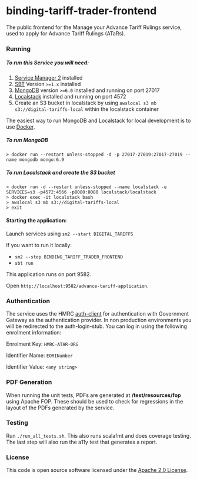 
# binding-tariff-trader-frontend

The public frontend for the Manage your Advance Tariff Rulings service, used to apply for Advance Tariff Rulings (ATaRs).

### Running

##### To run this Service you will need:

1) [Service Manager 2](https://github.com/hmrc/sm2) installed
2) [SBT](https://www.scala-sbt.org) Version `>=1.x` installed
3) [MongoDB](https://www.mongodb.com/) version `>=6.0` installed and running on port 27017
4) [Localstack](https://github.com/localstack/localstack) installed and running on port 4572
5) Create an S3 bucket in localstack by using `awslocal s3 mb s3://digital-tariffs-local` within the localstack container

The easiest way to run MongoDB and Localstack for local development is to use [Docker](https://docs.docker.com/get-docker/).

##### To run MongoDB

```
> docker run --restart unless-stopped -d -p 27017-27019:27017-27019 --name mongodb mongo:6.9
```

##### To run Localstack and create the S3 bucket

```
> docker run -d --restart unless-stopped --name localstack -e SERVICES=s3 -p4572:4566 -p8080:8080 localstack/localstack
> docker exec -it localstack bash
> awslocal s3 mb s3://digital-tariffs-local
> exit
```

#### Starting the application:

Launch services using `sm2 --start DIGITAL_TARIFFS`

If you want to run it locally:

- `sm2 --stop BINDING_TARIFF_TRADER_FRONTEND`
- `sbt run`

This application runs on port 9582.

Open `http://localhost:9582/advance-tariff-application`.

### Authentication

The service uses the HMRC [auth-client](https://github.com/hmrc/auth-client) for authentication with Government Gateway as the authentication provider. In non production environments you will be redirected to the auth-login-stub. You can log in using the following enrolment information:

Enrolment Key: `HMRC-ATAR-ORG`

Identifier Name: `EORINumber`

Identifier Value: `<any string>`

### PDF Generation

When running the unit tests, PDFs are generated at **/test/resources/fop** using Apache FOP. These should be used to check for regressions in the layout of the PDFs generated by the service. 

### Testing

Run `./run_all_tests.sh`. This also runs scalafmt and does coverage testing. The last step will also run the a11y test that generates a report.

### License

This code is open source software licensed under the [Apache 2.0 License]("http://www.apache.org/licenses/LICENSE-2.0.html").
